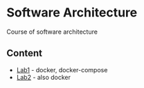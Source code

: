 # Software Architecture

Course of software architecture

## Content

- [Lab1](lab1) - docker, docker-compose
- [Lab2](lab2) - also docker
